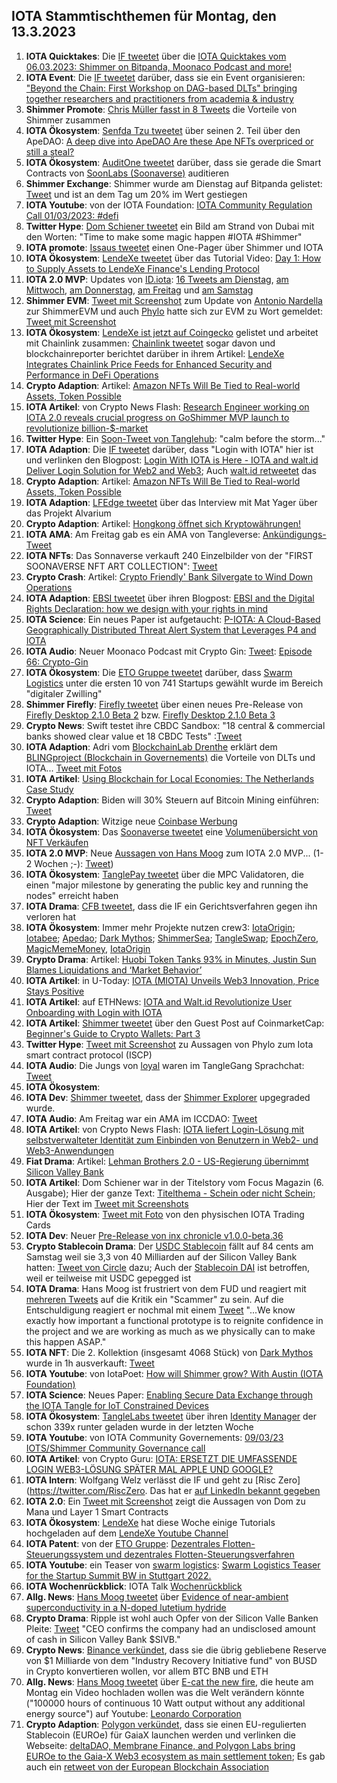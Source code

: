 ## IOTA Stammtischthemen für Montag, den 13.3.2023

1. **IOTA Quicktakes**: Die [IF tweetet](https://twitter.com/iota/status/1632683664541622273?s=20) über die [IOTA Quicktakes vom 06.03.2023: Shimmer on Bitpanda, Moonaco Podcast and more!](https://www.youtube.com/watch?v=F7RYTerpD3U)
2. **IOTA Event**: Die [IF tweetet](https://twitter.com/iota/status/1633075031264591878?s=20) darüber, dass sie ein Event organisieren: ["Beyond the Chain: First Workshop on DAG-based DLTs" bringing together researchers and practitioners from academia & industry](https://www.blockchain-congress.net/workshops/dag-dlt)
3. **Shimmer Promote**: [Chris Müller fasst in 8 Tweets](https://twitter.com/ChrisMuellerHI/status/1633018309728673793?s=20) die Vorteile von Shimmer zusammen
4. **IOTA Ökosystem**: [Senfda Tzu tweetet](https://twitter.com/SenfdaTzu/status/1633072532071886850?s=20) über seinen 2. Teil über den ApeDAO: [A deep dive into ApeDAO Are these Ape NFTs overpriced or still a steal?](https://medium.com/@karsten.bienek/a-deep-dive-into-apedao-are-these-ape-nfts-overpriced-or-still-a-steal-459b207eab82)
5. **IOTA Ökosystem**: [AuditOne tweetet](https://twitter.com/auditone_team/status/1633034246963986433?s=20) darüber, dass sie gerade die Smart Contracts von [SoonLabs (Soonaverse)](https://twitter.com/soon_labs) auditieren
6. **Shimmer Exchange**: Shimmer wurde am Dienstag auf Bitpanda gelistet: [Tweet](https://twitter.com/Vrom14286662/status/1633090475253981185?s=20) und ist an dem Tag um 20% im Wert gestiegen
7. **IOTA Youtube**: von der IOTA Foundation: [IOTA Community Regulation Call 01/03/2023: #defi](https://www.youtube.com/watch?v=qF76ZoT7EMs)
8. **Twitter Hype**: [Dom Schiener tweetet](https://twitter.com/DomSchiener/status/1633193462903259139?s=20) ein Bild am Strand von Dubai mit den Worten: "Time to make some magic happen #IOTA #Shimmer"
9. **IOTA promote**: [Issaus tweetet](https://twitter.com/Issaus2020/status/1633092560716480512?s=20) einen One-Pager über Shimmer und IOTA
10. **IOTA Ökosystem**: [LendeXe tweetet](https://twitter.com/LendeXeFinance/status/1632817675419242498?s=20) über das Tutorial Video: [Day 1: How to Supply Assets to LendeXe Finance's Lending Protocol](https://www.youtube.com/watch?v=f30jm4mGunM)
11. **IOTA 2.0 MVP**: Updates von [ID.iota](https://twitter.com/id_iota): [16 Tweets am Dienstag](https://twitter.com/id_iota/status/1633069312746442757?s=20),  [am Mittwoch](https://twitter.com/id_iota/status/1633436746481557505?s=20), [am Donnerstag](https://twitter.com/id_iota/status/1633792889364021248?s=20), [am Freitag](https://twitter.com/id_iota/status/1634160216513060867?s=20) und [am Samstag](https://twitter.com/id_iota/status/1634525229396664326?s=20)
12. **Shimmer EVM**: [Tweet mit Screenshot](https://twitter.com/shimmer_academy/status/1633418963978731522?s=20) zum Update von [Antonio Nardella](https://twitter.com/antonionardella) zur ShimmerEVM und auch [Phylo](https://twitter.com/PhyloIota) hatte sich zur EVM zu Wort gemeldet: [Tweet mit Screenshot](https://twitter.com/Vrom14286662/status/1633341492927295490?s=20)
13. **IOTA Ökosystem**: [LendeXe ist jetzt auf Coingecko](https://www.coingecko.com/en/coins/lendexe-finance) gelistet und arbeitet mit Chainlink zusammen: [Chainlink tweetet](https://twitter.com/chainlink/status/1633468490605633537?s=20) sogar davon und blockchainreporter berichtet darüber in ihrem Artikel: [LendeXe Integrates Chainlink Price Feeds for Enhanced Security and Performance in DeFi Operations](https://blockchainreporter.net/lendexe-integrates-chainlink-price-feeds-for-enhanced-security-and-performance-in-defi-operations/)
14. **Crypto Adaption**: Artikel: [Amazon NFTs Will Be Tied to Real-world Assets, Token Possible](https://blockworks.co/news/amazon-nfts-real-world-assets-token)
15. **IOTA Artikel**: von Crypto News Flash: [Research Engineer working on IOTA 2.0 reveals crucial progress on GoShimmer MVP launch to revolutionize billion-$-market](https://www.crypto-news-flash.com/research-engineer-working-on-iota-2-0-reveals-crucial-progress-on-goshimmer-mvp-launch-to-revolutionize-billion-market/?feed_id=13580&_unique_id=640888caad5b7)
16. **Twitter Hype**: Ein [Soon-Tweet von Tanglehub](https://twitter.com/Tanglehub_eu/status/1633460587224240128?s=20): "calm before the storm..."
17. **IOTA Adaption**: Die [IF tweetet](https://twitter.com/iota/status/1633467619373187074?s=20) darüber, dass "Login with IOTA" hier ist und verlinken den Blogpost: [Login With IOTA is Here - IOTA and walt.id Deliver Login Solution for Web2 and Web3](https://blog.iota.org/login-with-iota-is-here/); Auch [walt.id retweetet](https://twitter.com/walt_id/status/1633487236598562816?s=20) das
18. **Crypto Adaption**: Artikel: [Amazon NFTs Will Be Tied to Real-world Assets, Token Possible](https://blockworks.co/news/amazon-nfts-real-world-assets-token)
19. **IOTA Adaption**: [LFEdge tweetet](https://twitter.com/LF_Edge/status/1633138044214599681?s=20) über das Interview mit Mat Yager über das Projekt Alvarium
20. **Crypto Adaption**: Artikel: [Hongkong öffnet sich Kryptowährungen!](https://krypto-x.biz/2023/03/09/hongkong-oeffnet-sich-kryptowaehrungen/)
21. **IOTA AMA**: Am Freitag gab es ein AMA von Tangleverse: [Ankündigungs-Tweet](https://twitter.com/TangleVerseWeb/status/1633543628264988682?s=20)
22. **IOTA NFTs**: Das Sonnaverse verkauft 240 Einzelbilder von der "FIRST SOONAVERSE NFT ART COLLECTION": [Tweet](https://twitter.com/iotahawaii/status/1633707655398301698?s=20)
23. **Crypto Crash**: Artikel: [Crypto Friendly' Bank Silvergate to Wind Down Operations](https://decrypt.co/123024/crypto-friendly-bank-silvergate-to-wind-down-operations)
24. **IOTA Adaption**: [EBSI tweetet](https://twitter.com/EU_EBSI/status/1633397039986794497?s=20) über ihren Blogpost: [EBSI and the Digital Rights Declaration: how we design with your rights in mind](https://ec.europa.eu/digital-building-blocks/wikis/display/EBSI/EBSI+and+the+Digital+Rights+Declaration+-+how+we+design+with+your+rights+in+mind/?pk_source=twitter&pk_medium=social_media_organic&pk_campaign=Digital_right)
25. **IOTA Science**: Ein neues Paper ist aufgetaucht: [P-IOTA: A Cloud-Based Geographically Distributed Threat Alert System that Leverages P4 and IOTA](https://www.mdpi.com/1424-8220/23/6/2955)
26. **IOTA Audio**: Neuer Moonaco Podcast mit Crypto Gin: [Tweet](https://twitter.com/MoonacoPodcast/status/1633785515630624778?s=20): [Episode 66: Crypto-Gin](https://open.spotify.com/episode/0CrqeganqLJq35ovK11bHm?si=1jP7RStaQgO3-vWmUpWqkA&app_destination=copy-link&nd=1)
27. **IOTA Ökosystem**: Die [ETO Gruppe tweetet](https://twitter.com/EtoGruppe/status/1633799973308358656?s=20) darüber, dass [Swarm Logistics](https://twitter.com/SwarmLogistics) unter die ersten 10 von 741 Startups gewählt wurde im Bereich "digitaler Zwilling"
28. **Shimmer Firefly**: [Firefly tweetet](https://twitter.com/fireflywallet/status/1633894734736310276?s=20) über einen neues Pre-Release von [Firefly Desktop 2.1.0 Beta 2](https://github.com/iotaledger/firefly/releases/tag/desktop-2.1.0-beta-2) bzw. [Firefly Desktop 2.1.0 Beta 3](https://github.com/iotaledger/firefly/releases/tag/desktop-2.1.0-beta-3)
29. **Crypto News**: Swift testet ihre CBDC Sandbox: "18 central & commercial banks showed clear value et 18 CBDC Tests" :[Tweet](https://twitter.com/swiftcommunity/status/1633815692070756355?s=20)
30. **IOTA Adaption**: Adri vom [BlockchainLab Drenthe](https://twitter.com/BclDrenthe) erklärt dem [BLINGproject (Blockchain in Governements)](https://twitter.com/BLINGprojectNSR) die Vorteile von DLTs und IOTA... [Tweet mit Fotos](https://twitter.com/BLINGprojectNSR/status/1633162014557106194?s=20) 
31. **IOTA Artikel**: [Using Blockchain for Local Economies: The Netherlands Case Study](https://web-mind.io/blockchain/using-blockchain-for-local-economies-the-netherlands-case-study)
32. **Crypto Adaption**: Biden will 30% Steuern auf Bitcoin Mining einführen: [Tweet](https://twitter.com/BitcoinMagazine/status/1633933119920168965?s=20)
33. **Crypto Adaption**: Witzige neue [Coinbase Werbung](https://twitter.com/scottmelker/status/1633783094028255232?s=20)
34. **IOTA Ökosystem**: Das [Soonaverse tweetet](https://twitter.com/soon_labs/status/1634069758575529985?s=20) eine [Volumenübersicht von NFT Verkäufen](https://docs.google.com/spreadsheets/d/1EkhJ8CD7Q97HgKOpFHbqZz31ZIlH5AJvS2z9hJKUGTU/edit#gid=438328424)
35. **IOTA 2.0 MVP**: Neue [Aussagen von Hans Moog](https://twitter.com/hus_qy/status/1633879317498167302?s=20) zum IOTA 2.0 MVP... (1-2 Wochen ;-): [Tweet](https://twitter.com/hus_qy/status/1633938180721319936?s=20))
36. **IOTA Ökosystem**: [TanglePay tweetet](https://twitter.com/tanglepaycom/status/1634088811725733893?s=20) über die MPC Validatoren, die einen "major milestone by generating the public key and running the nodes" erreicht haben
37. **IOTA Drama**: [CFB tweetet](https://twitter.com/c___f___b/status/1634101881852026885?s=20), dass die IF ein Gerichtsverfahren gegen ihn verloren hat
38. **IOTA Ökosystem**: Immer mehr Projekte nutzen crew3: [IotaOrigin](https://crew3.xyz/c/iotaorigin/invite/5vVlxl2KveF-F54z7q3oH); [Iotabee](https://crew3.xyz/c/iotabee/invite/FVdSVGyXDZlwCS9-iFn0I); [Apedao](https://crew3.xyz/c/apedao/invite/ZJSsF_9xlW7mGQADs5BPF); [Dark Mythos](https://crew3.xyz/c/darkmythos/invite/h6bXztIVUS5Jyhttft4Bk); [ShimmerSea](https://crew3.xyz/c/shimmersea/invite/zikW2A__rIouDMx9vBQzD); [TangleSwap](https://crew3.xyz/c/tangleswap/invite/pVrE2fLBcGn05ZpVvaMD-); [EpochZero](https://crew3.xyz/c/epochzero/invite/OyNIakiVzxWOMuCGrpJ7q), [MagicMemeMoney](https://crew3.xyz/c/magicmememoney/invite/VYVZ-tf4UdxpBznW-VOrQ), [IotaOrigin](https://crew3.xyz/c/iotaorigin/invite/5vVlxl2KveF-F54z7q3oH)
39. **Crypto Drama**: Artikel: [Huobi Token Tanks 93% in Minutes, Justin Sun Blames Liquidations and ‘Market Behavior’](https://beincrypto.com/huobi-token-tanks-93-minutes-justin-sun-liquidations-market/)
40. **IOTA Artikel**: in U-Today: [IOTA (MIOTA) Unveils Web3 Innovation, Price Stays Positive](https://u.today/iota-miota-unveils-web3-innovation-price-stays-positive)
41. **IOTA Artikel**: auf ETHNews: [IOTA and Walt.id Revolutionize User Onboarding with Login with IOTA](https://www.ethnews.com/iota-and-wait-id-revolutionize-user-onboarding-with-login-with-iota/)
42. **IOTA Artikel**: [Shimmer tweetet](https://twitter.com/shimmernet/status/1634147140812386311?s=20) über den Guest Post auf CoinmarketCap: [Beginner's Guide to Crypto Wallets: Part 3](https://coinmarketcap.com/community/articles/63f88b98fd311907dea28029/)
43. **Twitter Hype**: [Tweet mit Screenshot](https://twitter.com/Schmucklos_/status/1634151826713870336?s=20) zu Aussagen von Phylo zum Iota smart contract protocol (ISCP)
44. **IOTA Audio**: Die Jungs von [loyal](https://twitter.com/loyal_web3) waren im TangleGang Sprachchat: [Tweet](https://twitter.com/GangTangleTalk/status/1634163039564967938?s=20)
45. **IOTA Ökosystem**: 
46. **IOTA Dev**: [Shimmer tweetet](https://twitter.com/shimmernet/status/1634198800175710213?s=20), dass der [Shimmer Explorer](https://explorer.shimmer.network/shimmer/) upgegraded wurde. 
47. **IOTA Audio**: Am Freitag war ein AMA im ICCDAO: [Tweet](https://twitter.com/IOTAcontentDAO/status/1633784046911193088?s=20)
48. **IOTA Artikel**: von Crypto News Flash: [IOTA liefert Login-Lösung mit selbstverwalteter Identität zum Einbinden von Benutzern in Web2- und Web3-Anwendungen](https://www.crypto-news-flash.com/de/iota-liefert-login-loesung-mit-selbstverwalteter-identitaet-zum-einbinden-von-benutzern-in-web2-und-web3-anwendungen/)
49. **Fiat Drama**: Artikel: [Lehman Brothers 2.0 - US-Regierung übernimmt Silicon Valley Bank](https://www.btc-echo.de/schlagzeilen/silicon-valley-bank-usa-uebernehmen-kriselndes-geldhaus-160877/)
50. **IOTA Artikel**: Dom Schiener war in der Titelstory vom Focus Magazin (6. Ausgabe); Hier der ganze Text: [Titelthema - Schein oder nicht Schein](https://m.focus.de/magazin/archiv/titelthema-schein-oder-nicht-schein_id_184898014.html); Hier der Text im [Tweet mit Screenshots](https://twitter.com/Vrom14286662/status/1634596742422315009?s=20)
51. **IOTA Ökosystem**: [Tweet mit Foto](https://twitter.com/IOTA_TCG/status/1634269281364979712?s=20) von den physischen IOTA Trading Cards
52. **IOTA Dev**: Neuer [Pre-Release von inx chronicle v1.0.0-beta.36](https://github.com/iotaledger/inx-chronicle/releases/tag/v1.0.0-beta.36)
53. **Crypto Stablecoin Drama**: Der [USDC Stablecoin](https://coinmarketcap.com/currencies/usd-coin/usdc/eur/) fällt auf 84 cents am Samstag weil sie 3,3 von 40 Milliarden auf der Silicon Valley Bank hatten: [Tweet von Circle](https://twitter.com/circle/status/1634391505988206592?s=20) dazu; Auch der [Stablecoin DAI](https://coinmarketcap.com/currencies/multi-collateral-dai/) ist betroffen, weil er teilweise mit USDC gepegged ist
54. **IOTA Drama**: Hans Moog ist frustriert von dem FUD und reagiert mit [mehreren Tweets](https://twitter.com/hus_qy/status/1634319887467261952?s=20) auf die Kritik ein "Scammer" zu sein. Auf die Entschuldigung reagiert er nochmal mit einem [Tweet](https://twitter.com/hus_qy/status/1634335835280535552?s=20) "...We know exactly how important a functional prototype is to reignite confidence in the project and we are working as much as we physically can to make this happen ASAP."
55. **IOTA NFT**: Die 2. Kollektion (insgesamt 4068 Stück) von [Dark Mythos](https://twitter.com/DarkMythosIOTA) wurde in 1h ausverkauft: [Tweet](https://twitter.com/DarkMythosIOTA/status/1634902480298598400?s=20)
56. **IOTA Youtube**: von IotaPoet: [How will Shimmer grow? With Austin (IOTA Foundation)](https://www.youtube.com/watch?v=GQg0HC3ht7M&t=234s)
57. **IOTA Science**: Neues Paper: [Enabling Secure Data Exchange through the IOTA Tangle for IoT Constrained Devices](https://www.mdpi.com/1424-8220/22/4/1384)
58. **IOTA Ökosystem**: [TangleLabs tweetet](https://twitter.com/Tangle_Labs/status/1634826591816630278?s=20) über ihren [Identity Manager](https://www.npmjs.com/package/@tanglelabs/identity-manager) der schon 339x runter geladen wurde in der letzten Woche
59. **IOTA Youtube**: von IOTA Community Governements: [09/03/23 IOTS/Shimmer Community Governance call](https://www.youtube.com/watch?v=4pyJS2q9bpk)
60. **IOTA Artikel**: von Crypto Guru: [IOTA: ERSETZT DIE UMFASSENDE LOGIN WEB3-LÖSUNG SPÄTER MAL APPLE UND GOOGLE?](https://krypto-guru.de/news/iota-login-web3-loesung/)
61. **IOTA Intern**: Wolfgang Welz verlässt die IF und geht zu [Risc Zero](https://twitter.com/RiscZero. Das hat er [auf LinkedIn bekannt gegeben](https://www.linkedin.com/posts/wolfgang-welz_im-excited-to-share-that-after-more-than-activity-7037360308994105344-Zuri/)
62. **IOTA 2.0**: Ein [Tweet mit Screenshot](https://twitter.com/Vrom14286662/status/1634491880607035392?s=20) zeigt die Aussagen von Dom zu Mana und Layer 1 Smart Contracts
63. **IOTA Ökosystem**: [LendeXe](https://twitter.com/LendeXeFinance) hat diese Woche einige Tutorials hochgeladen auf dem [LendeXe Youtube Channel](https://www.youtube.com/@lendexefinance3303)
64. **IOTA Patent**: von der [ETO Gruppe](https://twitter.com/EtoGruppe): [Dezentrales Flotten-Steuerungssystem und dezentrales Flotten-Steuerungsverfahren](https://worldwide.espacenet.com/patent/search/family/083903440/publication/DE102021123194A1?q=DE102021123194A1)
65. **IOTA Youtube**: ein Teaser von [swarm logistics](https://twitter.com/SwarmLogistics): [Swarm Logistics Teaser for the Startup Summit BW in Stuttgart 2022.](https://www.youtube.com/watch?v=c0QvVh4gC_E)
66. **IOTA Wochenrückblick**: IOTA Talk [Wochenrückblick](https://www.iota-talk.com/index.php?article/270-wochenr%C3%BCckblick-vom-5-bis-11-m%C3%A4rz-2023/)
67. **Allg. News**: [Hans Moog tweetet](https://twitter.com/hus_qy/status/1634949524300124166?s=20) über [Evidence of near-ambient superconductivity in a N-doped lutetium hydride](https://www.nature.com/articles/s41586-023-05742-0)
68. **Crypto Drama**: Ripple ist wohl auch Opfer von der Silicon Valle Banken Pleite: [Tweet](https://twitter.com/WatcherGuru/status/1635030547335626752?s=20) "CEO confirms the company had an undisclosed amount of cash in Silicon Valley Bank $SIVB."
69. **Crypto News**: [Binance verkündet](https://twitter.com/cz_binance/status/1635131601884700674?s=20), dass sie die übrig gebliebene Reserve von $1 Milliarde von dem "Industry Recovery Initiative fund" von BUSD in Crypto konvertieren wollen, vor allem BTC BNB und ETH
70. **Allg. News**: [Hans Moog tweetet](https://twitter.com/hus_qy/status/1635108811844272129?s=20) über [E-cat the new fire](https://twitter.com/LeonardoCorpor3), die heute am Montag ein Video hochladen wollen was die Welt verändern könnte ("100000 hours of continuous 10 Watt output without any additional energy source") auf Youtube: [Leonardo Corporation](https://www.youtube.com/@ecatthenewfire)
71. **Crypto Adaption**: [Polygon verkündet](https://twitter.com/0xPolygon/status/1635196212533153793?s=20), dass sie einen EU-regulierten Stablecoin (EUROe) für GaiaX launchen werden und verlinken die Webseite: [deltaDAO, Membrane Finance, and Polygon Labs bring EUROe to the Gaia-X Web3 ecosystem as main settlement token](https://www.euroe.com/blog/euroe-to-be-used-as-settlement-token-in-the-gaiax-web3-ecosystem); Es gab auch ein [retweet von der European Blockchain Association](https://twitter.com/EUBLASORG/status/1635199562142093313?s=20)

